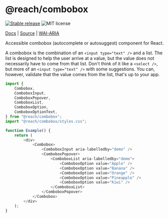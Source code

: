 # @reach/combobox

[![Stable release](https://img.shields.io/npm/v/@reach/combobox.svg)](https://npm.im/@reach/combobox) ![MIT license](https://badgen.now.sh/badge/license/MIT)

[Docs](https://reach.tech/combobox) | [Source](https://github.com/reach/reach-ui/tree/main/packages/combobox) | [WAI-ARIA](https://www.w3.org/TR/wai-aria-practices-1.2/#combobox)

Accessible combobox (autocomplete or autosuggest) component for React.

A combobox is the combination of an `<input type="text" />` and a list. The list is designed to help the user arrive at a value, but the value does not necessarily have to come from that list. Don't think of it like a `<select />`, but more of an `<input type="text" />` with some suggestions. You can, however, validate that the value comes from the list, that's up to your app.

```js
import {
	Combobox,
	ComboboxInput,
	ComboboxPopover,
	ComboboxList,
	ComboboxOption,
	ComboboxOptionText,
} from "@reach/combobox";
import "@reach/combobox/styles.css";

function Example() {
	return (
		<div>
			<Combobox>
				<ComboboxInput aria-labelledby="demo" />
				<ComboboxPopover>
					<ComboboxList aria-labelledby="demo">
						<ComboboxOption value="Apple" />
						<ComboboxOption value="Banana" />
						<ComboboxOption value="Orange" />
						<ComboboxOption value="Pineapple" />
						<ComboboxOption value="Kiwi" />
					</ComboboxList>
				</ComboboxPopover>
			</Combobox>
		</div>
	);
}
```
